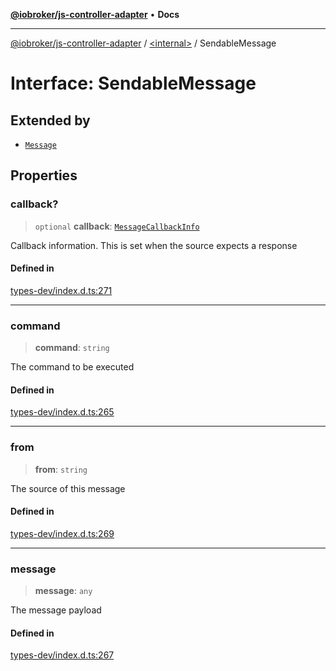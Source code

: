 [**@iobroker/js-controller-adapter**](../../README.md) • **Docs**

***

[@iobroker/js-controller-adapter](../../globals.md) / [\<internal\>](../README.md) / SendableMessage

# Interface: SendableMessage

## Extended by

- [`Message`](Message.md)

## Properties

### callback?

> `optional` **callback**: [`MessageCallbackInfo`](MessageCallbackInfo.md)

Callback information. This is set when the source expects a response

#### Defined in

[types-dev/index.d.ts:271](https://github.com/ioBroker/ioBroker.js-controller/blob/99469b9944509b9c64b9a28da6d8dabf17a8ea74/packages/types-dev/index.d.ts#L271)

***

### command

> **command**: `string`

The command to be executed

#### Defined in

[types-dev/index.d.ts:265](https://github.com/ioBroker/ioBroker.js-controller/blob/99469b9944509b9c64b9a28da6d8dabf17a8ea74/packages/types-dev/index.d.ts#L265)

***

### from

> **from**: `string`

The source of this message

#### Defined in

[types-dev/index.d.ts:269](https://github.com/ioBroker/ioBroker.js-controller/blob/99469b9944509b9c64b9a28da6d8dabf17a8ea74/packages/types-dev/index.d.ts#L269)

***

### message

> **message**: `any`

The message payload

#### Defined in

[types-dev/index.d.ts:267](https://github.com/ioBroker/ioBroker.js-controller/blob/99469b9944509b9c64b9a28da6d8dabf17a8ea74/packages/types-dev/index.d.ts#L267)
